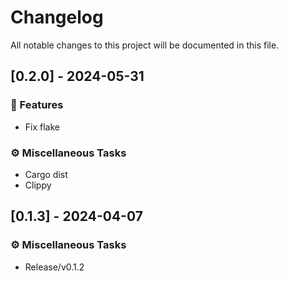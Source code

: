 # Changelog

All notable changes to this project will be documented in this file.

## [0.2.0] - 2024-05-31

### 🚀 Features

- Fix flake

### ⚙️ Miscellaneous Tasks

- Cargo dist
- Clippy

<!-- generated by git-cliff -->
## [0.1.3] - 2024-04-07

### ⚙️ Miscellaneous Tasks

- Release/v0.1.2

<!-- generated by git-cliff -->
